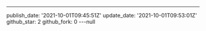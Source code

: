 ---
publish_date: '2021-10-01T09:45:51Z'
update_date: '2021-10-01T09:53:01Z'
github_star: 2
github_fork: 0
---null